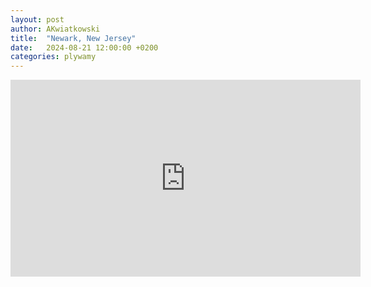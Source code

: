 ```yaml
---
layout: post
author: AKwiatkowski
title:  "Newark, New Jersey"
date:   2024-08-21 12:00:00 +0200
categories: plywamy
---
```


[tweet]: https://x.com/accuweather/status/1826024023358320749

<iframe width="560" height="315" src="https://www.youtube.com/embed/Z3uVzWG4eZM?si=9jb8lulRF1IyLHHT" title="YouTube video player" frameborder="0" allow="accelerometer; autoplay; clipboard-write; encrypted-media; gyroscope; picture-in-picture; web-share" referrerpolicy="strict-origin-when-cross-origin" allowfullscreen></iframe>
